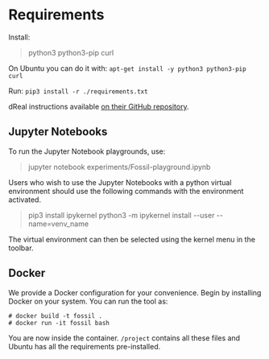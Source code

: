 # Requirements

Install:

> python3 python3-pip curl

On Ubuntu you can do it with: `apt-get install -y python3 python3-pip curl`

Run: `pip3 install -r ./requirements.txt`

dReal instructions available [on their GitHub repository](https://github.com/dreal/dreal4).


## Jupyter Notebooks

To run the Jupyter Notebook playgrounds, use:

> jupyter notebook experiments/Fossil-playground.ipynb

Users who wish to use the Jupyter Notebooks with a python virtual environment should use the following commands with the environment activated.

> pip3 install ipykernel
> python3 -m ipykernel install --user --name=venv_name

The virtual environment can then be selected using the kernel menu in the toolbar.


## Docker

We provide a Docker configuration for your convenience. Begin by installing Docker on your system. You can run the tool as:

```
# docker build -t fossil .
# docker run -it fossil bash
```

You are now inside the container. `/project` contains all these files and Ubuntu has all the requirements pre-installed.

